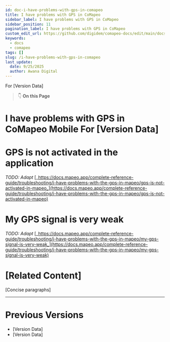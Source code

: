 ```yaml
---
id: doc-i-have-problems-with-gps-in-comapeo
title: I have problems with GPS in CoMapeo 
sidebar_label: I have problems with GPS in CoMapeo 
sidebar_position: 11
pagination_label: I have problems with GPS in CoMapeo 
custom_edit_url: https://github.com/digidem/comapeo-docs/edit/main/docs/installing--uninstalling-comapeo/i-have-problems-with-gps-in-comapeo.md
keywords:
  - docs
  - comapeo
tags: []
slug: /i-have-problems-with-gps-in-comapeo
last_update:
  date: 9/25/2025
  author: Awana Digital
---
```


For [Version Data]


> 👇 **On this Page**


# I have problems with GPS in CoMapeo Mobile For [Version Data]


# **GPS is not activated in the application**


_TODO: Adapt_ [_https://docs.mapeo.app/complete-reference-guide/troubleshooting/i-have-problems-with-the-gps-in-mapeo/gps-is-not-activated-in-mapeo_](https://docs.mapeo.app/complete-reference-guide/troubleshooting/i-have-problems-with-the-gps-in-mapeo/gps-is-not-activated-in-mapeo)


# **My GPS signal is very weak**


_TODO: Adapt_ [_https://docs.mapeo.app/complete-reference-guide/troubleshooting/i-have-problems-with-the-gps-in-mapeo/my-gps-signal-is-very-weak_](https://docs.mapeo.app/complete-reference-guide/troubleshooting/i-have-problems-with-the-gps-in-mapeo/my-gps-signal-is-very-weak)


# [Related Content]


[Concise paragraphs]


---


# Previous Versions

- [Version Data]
- [Version Data]
